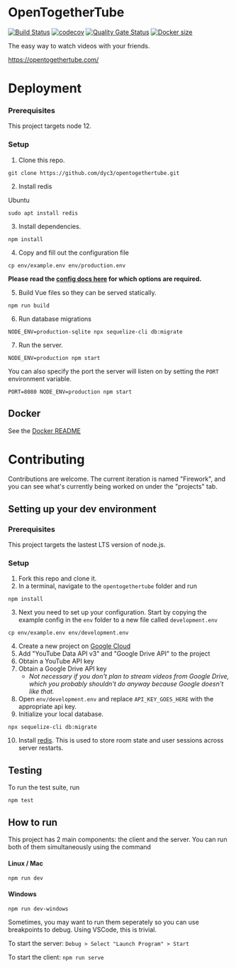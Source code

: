 # OpenTogetherTube

[![Build Status](https://travis-ci.com/dyc3/opentogethertube.svg?branch=master)](https://travis-ci.com/dyc3/opentogethertube)
[![codecov](https://codecov.io/gh/dyc3/opentogethertube/branch/master/graph/badge.svg)](https://codecov.io/gh/dyc3/opentogethertube)
[![Quality Gate Status](https://sonarcloud.io/api/project_badges/measure?project=dyc3_opentogethertube&metric=alert_status)](https://sonarcloud.io/dashboard?id=dyc3_opentogethertube)
[![Docker size](https://img.shields.io/docker/image-size/dyc3/opentogethertube)](https://hub.docker.com/r/dyc3/opentogethertube)

The easy way to watch videos with your friends.

https://opentogethertube.com/

# Deployment

### Prerequisites

This project targets node 12.

### Setup

1. Clone this repo.
```
git clone https://github.com/dyc3/opentogethertube.git
```

2. Install redis

Ubuntu
```
sudo apt install redis
```

3. Install dependencies.
```
npm install
```

4. Copy and fill out the configuration file
```
cp env/example.env env/production.env
```

**Please read the [config docs here](docs/config.md) for which options are required.**

5. Build Vue files so they can be served statically.
```
npm run build
```

6. Run database migrations
```
NODE_ENV=production-sqlite npx sequelize-cli db:migrate
```

7. Run the server.
```
NODE_ENV=production npm start
```

You can also specify the port the server will listen on by setting the
`PORT` environment variable.

```
PORT=8080 NODE_ENV=production npm start
```

## Docker

See the [Docker README](docker/README.md)

# Contributing

Contributions are welcome. The current iteration is named "Firework", and you can
see what's currently being worked on under the "projects" tab.

## Setting up your dev environment

### Prerequisites

This project targets the lastest LTS version of node.js.

### Setup

1. Fork this repo and clone it.
2. In a terminal, navigate to the `opentogethertube` folder and run
```
npm install
```
3. Next you need to set up your configuration. Start by copying the example
config in the `env` folder to a new file called `development.env`
```
cp env/example.env env/development.env
```
4. Create a new project on [Google Cloud](https://console.cloud.google.com)
5. Add "YouTube Data API v3" and "Google Drive API" to the project
6. Obtain a YouTube API key
7. Obtain a Google Drive API key
	- _Not necessary if you don't plan to stream videos from Google Drive, which you probably shouldn't do anyway because Google doesn't like that._
8. Open `env/development.env` and replace `API_KEY_GOES_HERE` with the appropriate api key.
9. Initialize your local database.
```
npx sequelize-cli db:migrate
```
10. Install [redis](https://redis.io). This is used to store room state and user sessions across server restarts.

## Testing

To run the test suite, run
```
npm test
```

## How to run

This project has 2 main components: the client and the server. You can run
both of them simultaneously using the command
#### Linux / Mac
```
npm run dev
```
#### Windows
```
npm run dev-windows
```

Sometimes, you may want to run them seperately so you can use breakpoints to
debug. Using VSCode, this is trivial.

To start the server: `Debug > Select "Launch Program" > Start`

To start the client: `npm run serve`
